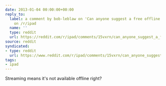 ```yaml
---
date: 2013-01-04 00:00:00+00:00
reply_to:
  label: a comment by bob-leblaw on 'Can anyone suggest a free offline trivia app?'
    on /r/ipad
  name: ''
  type: reddit
  url: https://reddit.com/r/ipad/comments/15vxrn/can_anyone_suggest_a_free_offline_trivia_app/c7qg6f9/
source: reddit
syndicated:
- type: reddit
  url: https://www.reddit.com/r/ipad/comments/15vxrn/can_anyone_suggest_a_free_offline_trivia_app/c7qidx3/
tags:
- ipad
---
```


Streaming means it's not available offline right?
